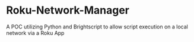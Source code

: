 # Roku-Network-Manager
A POC utilizing Python and Brightscript to allow script execution on a local network via a Roku App
